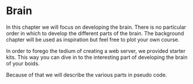 # Brain
In this chapter we will focus on developing the brain. There is no particular
order in which to develop the different parts of the brain. The background
chapter will be used as inspiration  but feel free to plot your own course.

In order to forego the tedium of creating a web server, we provided starter kits.
This way you can dive in to the interesting part of developing the brain of
your boids.

Because of that we will describe the various parts in pseudo code.